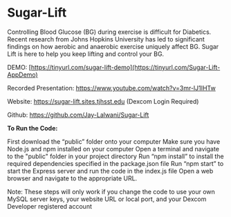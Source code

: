 # Sugar-Lift
Controlling Blood Glucose (BG) during exercise is difficult for Diabetics. Recent research from Johns Hopkins University has led to significant findings on how aerobic and anaerobic exercise uniquely affect BG. Sugar Lift is here to help you keep lifting and control your BG.

DEMO:
[https://tinyurl.com/sugar-lift-demo](https://tinyurl.com/Sugar-Lift-AppDemo)

Recorded Presentation: https://www.youtube.com/watch?v=3mr-lJ1IHTw 

Website: https://sugar-lift.sites.tjhsst.edu (Dexcom Login Required)

Github: https://github.com/Jay-Lalwani/Sugar-Lift 

**To Run the Code:**

First download the “public” folder onto your computer
Make sure you have Node.js and npm installed on your computer
Open a terminal and navigate to the "public" folder in your project directory
Run “npm install” to install the required dependencies specified in the package.json file
Run “npm start” to start the Express server and run the code in the index.js file
Open a web browser and navigate to the appropriate URL.

Note: These steps will only work if you change the code to use your own MySQL server keys, your website URL or local port, and your Dexcom Developer registered account
